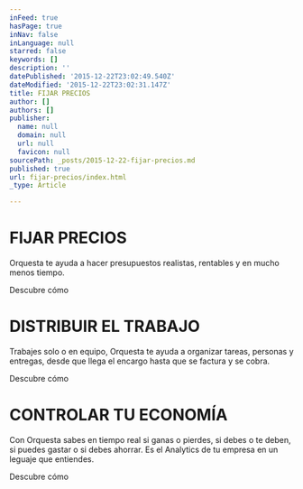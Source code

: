 ```yaml
---
inFeed: true
hasPage: true
inNav: false
inLanguage: null
starred: false
keywords: []
description: ''
datePublished: '2015-12-22T23:02:49.540Z'
dateModified: '2015-12-22T23:02:31.147Z'
title: FIJAR PRECIOS
author: []
authors: []
publisher:
  name: null
  domain: null
  url: null
  favicon: null
sourcePath: _posts/2015-12-22-fijar-precios.md
published: true
url: fijar-precios/index.html
_type: Article

---
```

# FIJAR PRECIOS

Orquesta te ayuda a hacer presupuestos realistas, rentables y en mucho menos tiempo.

Descubre cómo

# DISTRIBUIR EL TRABAJO

Trabajes solo o en equipo, Orquesta te ayuda a organizar tareas, personas y entregas, desde que llega el encargo hasta que se factura y se cobra. 

Descubre cómo

# CONTROLAR TU ECONOMÍA

Con Orquesta sabes en tiempo real si ganas o pierdes, si debes o te deben, si puedes gastar o si debes ahorrar.
Es el Analytics de tu empresa en un leguaje que entiendes.

Descubre cómo